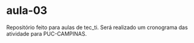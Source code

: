 # aula-03
Repositório feito para aulas de tec_ti.
Será realizado um cronograma das atividade para PUC-CAMPINAS.
